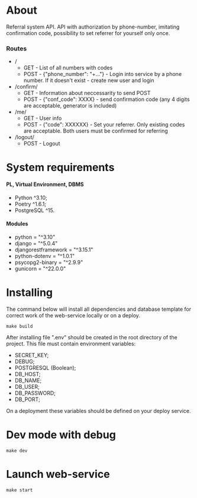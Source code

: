 # About
Referral system API.
API with authorization by phone-number, imitating confirmation code, possibility to set referrer for yourself only once.

### Routes
- /
  - GET - List of all numbers with codes
  - POST - {"phone_number": "+..."} - Login into service by a phone number. If it doesn't exist - create new user and login
- /confirm/
  - GET - Information about neccessarity to send POST
  - POST - {"conf_code": XXXX} - send confirmation code (any 4 digits are acceptable, generator is included)
- /me/
  - GET - User info
  - POST - {"code": XXXXXX} - Set your referrer. Only existing codes are acceptable. Both users must be confirmed for referring
- /logout/
  - POST - Logout

# System requirements
#### PL, Virtual Environment, DBMS
- Python ^3.10;
- Poetry ^1.6.1;
- PostgreSQL ^15.
#### Modules
- python = "^3.10"
- django = "^5.0.4"
- djangorestframework = "^3.15.1"
- python-dotenv = "^1.0.1"
- psycopg2-binary = "^2.9.9"
- gunicorn = "^22.0.0"


# Installing
The command below will install all dependencies and database template for correct work of the web-service locally or on a deploy.

```make build```

After installing file ".env" should be created in the root directory of the project. This file must contain environment variables:
- SECRET_KEY;
- DEBUG;
- POSTGRESQL (Boolean);
- DB_HOST;
- DB_NAME;
- DB_USER;
- DB_PASSWORD;
- DB_PORT;


On a deployment these variables should be defined on your deploy service.

# Dev mode with debug
```make dev```

# Launch web-service
```make start```
